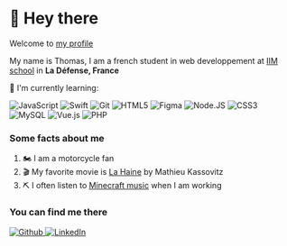 # 👋 Hey there

Welcome to [my profile](https://github.com/cactusninjaa)

My name is Thomas, I am a french student in web developpement at [IIM school](https://www.iim.fr/) in **La Défense, France**


:page_with_curl: I'm currently learning:

![JavaScript](https://img.shields.io/badge/JavaScript-F7DF1E?style=for-the-badge&logo=javascript&logoColor=black)
![Swift](https://img.shields.io/badge/Swift-FA7343?style=for-the-badge&logo=swift&logoColor=white)
![Git](https://img.shields.io/badge/GIT-E44C30?style=for-the-badge&logo=git&logoColor=white)
![HTML5](https://img.shields.io/badge/HTML5-E34F26?style=for-the-badge&logo=html5&logoColor=white)
![Figma](https://img.shields.io/badge/Figma-F24E1E?style=for-the-badge&logo=figma&logoColor=white)
![Node.JS](https://img.shields.io/badge/Node.js-43853D?style=for-the-badge&logo=node.js&logoColor=white)
![CSS3](https://img.shields.io/badge/CSS3-1572B6?style=for-the-badge&logo=css3&logoColor=white)
![MySQL](https://img.shields.io/badge/MySQL-005C84?style=for-the-badge&logo=mysql&logoColor=white)
![Vue.js](https://img.shields.io/badge/vuejs-%2335495e.svg?style=for-the-badge&logo=vuedotjs&logoColor=%234FC08D)
![PHP](https://img.shields.io/badge/PHP-777BB4?style=for-the-badge&logo=php&logoColor=white)

### Some facts about me
1. :motorcycle: I am a motorcycle fan
2. :clapper:	My favorite movie is [La Haine](https://www.senscritique.com/film/la_haine/472094) by Mathieu Kassovitz
3. :pick: I often listen to [Minecraft music](https://open.spotify.com/playlist/06tCWiOWTnuTfoKwHB8Byl?si=01d26702430640aa) when I am working


### You can find me there
<p>
  <a href="https://github.com/cactusninjaa" target="_blank">
   <img alt="Github" src="https://img.shields.io/badge/GitHub-%2312100E.svg?&style=for-the-badge&logo=Github&logoColor=white" />
  </a> 
  <a href="https://www.linkedin.com/in/thomas-sauvage-/" target="_blank">
    <img alt="LinkedIn" src="https://img.shields.io/badge/linkedin-%230077B5.svg?&style=for-the-badge&logo=linkedin&logoColor=white" />
  </a>
</p>